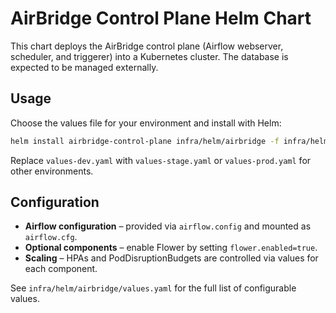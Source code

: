 # AirBridge Control Plane Helm Chart

This chart deploys the AirBridge control plane (Airflow webserver, scheduler, and triggerer)
into a Kubernetes cluster. The database is expected to be managed externally.

## Usage

Choose the values file for your environment and install with Helm:

```bash
helm install airbridge-control-plane infra/helm/airbridge -f infra/helm/airbridge/values-dev.yaml
```

Replace `values-dev.yaml` with `values-stage.yaml` or `values-prod.yaml` for other
environments.

## Configuration

* **Airflow configuration** – provided via `airflow.config` and mounted as `airflow.cfg`.
* **Optional components** – enable Flower by setting `flower.enabled=true`.
* **Scaling** – HPAs and PodDisruptionBudgets are controlled via values for each component.

See `infra/helm/airbridge/values.yaml` for the full list of configurable values.
